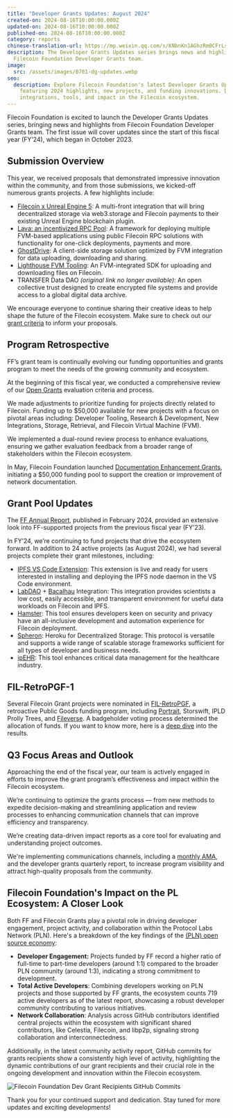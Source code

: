 ```yaml
---
title: "Developer Grants Updates: August 2024"
created-on: 2024-08-16T10:00:00.000Z
updated-on: 2024-08-16T10:00:00.000Z
published-on: 2024-08-16T10:00:00.000Z
category: reports
chinese-translation-url: https://mp.weixin.qq.com/s/KNbnKn1AGhzRm0CFrLs_Cg?token=519016850&lang=zh_CN
description: The Developer Grants Updates series brings news and highlights from
  Filecoin Foundation Developer Grants team.
image:
  src: /assets/images/0701-dg-updates.webp
seo:
  description: Explore Filecoin Foundation's latest Developer Grants Updates,
    featuring 2024 highlights, new projects, and funding innovations. Discover
    integrations, tools, and impact in the Filecoin ecosystem.
---
```


Filecoin Foundation is excited to launch the Developer Grants Updates series, bringing news and highlights from Filecoin Foundation Developer Grants team. The first issue will cover updates since the start of this fiscal year (FY’24), which began in October 2023.

## Submission Overview

This year, we received proposals that demonstrated impressive innovation within the community, and from those submissions, we kicked-off numerous grants projects. A few highlights include:

- [Filecoin x Unreal Engine 5](https://www.3studio.online/): A multi-front integration that will bring decentralized storage via web3.storage and Filecoin payments to their existing Unreal Engine blockchain plugin.
- [Lava: an incentivized RPC Pool](https://www.lavanet.xyz/): A framework for deploying multiple FVM-based applications using public Filecoin RPC solutions with functionality for one-click deployments, payments and more.
- [GhostDrive](/ecosystem-explorer/ghostdrive-global): A client-side storage solution optimized by FVM integration for data uploading, downloading and sharing.
- [Lighthouse FVM Tooling](https://docs.lighthouse.storage/lighthouse-1/filecoin-virtual-machine): An FVM-integrated SDK for uploading and downloading files on Filecoin.
- TRANSFER Data DAO _(original link no longer available)_: An open collective trust designed to create encrypted file systems and provide access to a global digital data archive.

We encourage everyone to continue sharing their creative ideas to help shape the future of the Filecoin ecosystem. Make sure to check out our [grant criteria](https://github.com/filecoin-project/devgrants/blob/master/Program%20Resources/Open%20Grants%20README.md) to inform your proposals.

## Program Retrospective

FF’s grant team is continually evolving our funding opportunities and grants program to meet the needs of the growing community and ecosystem.

At the beginning of this fiscal year, we conducted a comprehensive review of our [Open Grants](https://github.com/filecoin-project/devgrants/blob/master/Program%20Resources/Open%20Grants%20README.md) evaluation criteria and process.

We made adjustments to prioritize funding for projects directly related to Filecoin. Funding up to $50,000 available for new projects with a focus on pivotal areas including: Developer Tooling, Research & Development, New Integrations, Storage, Retrieval, and Filecoin Virtual Machine (FVM).

We implemented a dual-round review process to enhance evaluations, ensuring we gather evaluation feedback from a broader range of stakeholders within the Filecoin ecosystem.

In May, Filecoin Foundation launched [Documentation Enhancement Grants](https://github.com/filecoin-project/devgrants/blob/master/Program%20Resources/Documentation%20Enhancement%20Grants%20README.md), initiating a $50,000 funding pool to support the creation or improvement of network documentation.

## Grant Pool Updates

The [FF Annual Report](/blog/filecoin-foundation-2023-annual-report), published in February 2024, provided an extensive look into FF-supported projects from the previous fiscal year (FY’23).

In FY’24, we’re continuing to fund projects that drive the ecosystem forward. In addition to 24 active projects (as August 2024), we had several projects complete their grant milestones, including:

- [IPFS VS Code Extension](https://marketplace.visualstudio.com/items?itemName=Dataseek.ipfs-vscode-extension): This extension is live and ready for users interested in installing and deploying the IPFS node daemon in the VS Code environment.
- [LabDAO](/ecosystem-explorer/labdao) + [Bacalhau](/ecosystem-explorer/bacalhau) Integration: This integration provides scientists a low cost, easily accessible, and transparent environment for useful data workloads on Filecoin and IPFS.
- [Hamster](/ecosystem-explorer/hamster): This tool ensures developers keen on security and privacy have an all-inclusive development and automation experience for Filecoin deployment.
- [Spheron](https://www.spheron.network/): Heroku for Decentralized Storage: This protocol is versatile and supports a wide range of scalable storage frameworks sufficient for all types of developer and business needs.
- [ipEHR](https://ipehr.org/): This tool enhances critical data management for the healthcare industry.

## FIL-RetroPGF-1

Several Filecoin Grant projects were nominated in [FIL-RetroPGF](https://www.fil-retropgf.io/projects?search=), a retroactive Public Goods funding program, including [Portrait](/ecosystem-explorer/portrait), Storswift, IPLD Prolly Trees, and [Fileverse](/ecosystem-explorer/fileverse). A badgeholder voting process determined the allocation of funds. If you want to know more, here is a [deep dive](https://medium.com/cryptoeconlab/a-deepdive-into-fil-retropgf-1-results-7e5a0bcdba08) into the results.

## Q3 Focus Areas and Outlook

Approaching the end of the fiscal year, our team is actively engaged in efforts to improve the grant program’s effectiveness and impact within the Filecoin ecosystem.

We’re continuing to optimize the grants process –– from new methods to expedite decision-making and streamlining application and review processes to enhancing communication channels that can improve efficiency and transparency.

We’re creating data-driven impact reports as a core tool for evaluating and understanding project outcomes.

We're implementing communications channels, including a [monthly AMA](https://calendly.com/filecoin-grants/office-hours-ama?month=2024-08), and the developer grants quarterly report, to increase program visibility and attract high-quality proposals from the community.

## Filecoin Foundation's Impact on the PL Ecosystem: A Closer Look

Both FF and Filecoin Grants play a pivotal role in driving developer engagement, project activity, and collaboration within the Protocol Labs Network (PLN). Here's a breakdown of the key findings of the [(PLN) open source economy](https://docs.opensource.observer/blog/pln-ecosystem-analysis/):

- **Developer Engagement:** Projects funded by FF record a higher ratio of full-time to part-time developers (around 1:1) compared to the broader PLN community (around 1:3), indicating a strong commitment to development.
- **Total Active Developers**: Combining developers working on PLN projects and those supported by FF grants, the ecosystem counts 719 active developers as of the latest report, showcasing a robust developer community contributing to various initiatives.
- **Network Collaboration**: Analysis across GitHub contributors identified central projects within the ecosystem with significant shared contributors, like Celestia, Filecoin, and libp2p, signaling strong collaboration and interconnectedness.

Additionally, in the latest community activity report, GitHub commits for grants recipients show a consistently high level of activity, highlighting the dynamic contributions of our grant recipients and their crucial role in the ongoing development and innovation within the Filecoin ecosystem.

![](/assets/images/dg-image-commits.png "Filecoin Foundation Dev Grant Recipients GitHub Commits")

Thank you for your continued support and dedication. Stay tuned for more updates and exciting developments!

